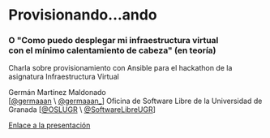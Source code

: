# Provisionando...ando
### O "Como puedo desplegar mi infraestructura virtual<br>con el mínimo calentamiento de cabeza" (en teoría)
Charla sobre provisionamiento con Ansible para el hackathon de la asignatura Infraestructura Virtual

Germán Martínez Maldonado  
[[@germaaan](https://github.com/germaaan)</a> \ [@germaaan_](https://twitter.com/germaaan_)]  
Oficina de Software Libre de la Universidad de Granada  
[[@OSLUGR](https://twitter.com/OSLUGR) \ [@SoftwareLibreUGR](https://www.facebook.com/SoftwareLibreUGR)]

[Enlace a la presentación](http://germaaan.github.io/provisionandoAndo)
